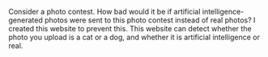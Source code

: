 Consider a photo contest. How bad would it be if artificial intelligence-generated photos were sent to this photo contest instead of real photos? I created this website to prevent this. This website can detect whether the photo you upload is a cat or a dog, and whether it is artificial intelligence or real.
